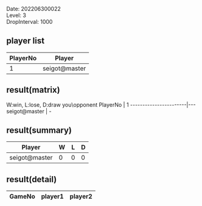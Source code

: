 Date: 202206300022  
Level: 3  
DropInterval: 1000  
## player list
PlayerNo  |  Player
----------|---------------
1         |  seigot@master
## result(matrix)
W:win, L:lose, D:draw
you\opponent PlayerNo  |  1
-----------------------|---
seigot@master          |  -
## result(summary)
Player         |  W  |  L  |  D
---------------|-----|-----|---
seigot@master  |  0  |  0  |  0
## result(detail)
GameNo  |  player1  |  player2
--------|-----------|---------
